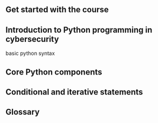 <h2>Get started with the course</h2>
<h2>Introduction to Python programming in cybersecurity</h2>

basic python syntax

<h2>Core Python components</h2>
<h2>Conditional and iterative statements</h2>
<h2>Glossary</h2>

